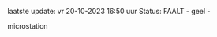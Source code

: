 laatste update: 
vr 20-10-2023 16:50   uur 
Status: FAALT - geel - 
<div class="service Y">microstation</div>